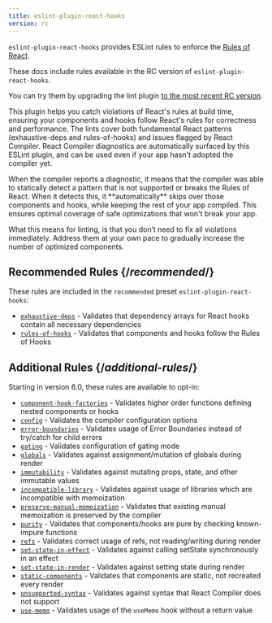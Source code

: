 ```yaml
---
title: eslint-plugin-react-hooks
version: rc
---
```


<Intro>

`eslint-plugin-react-hooks` provides ESLint rules to enforce the [Rules of React](/reference/rules).

</Intro>

<RC>

These docs include rules available in the RC version of `eslint-plugin-react-hooks`.

You can try them by upgrading the lint plugin [to the most recent RC version](/learn/react-compiler/installation#eslint-integration).

</RC>

This plugin helps you catch violations of React's rules at build time, ensuring your components and hooks follow React's rules for correctness and performance. The lints cover both fundamental React patterns (exhaustive-deps and rules-of-hooks) and issues flagged by React Compiler. React Compiler diagnostics are automatically surfaced by this ESLint plugin, and can be used even if your app hasn't adopted the compiler yet.

<Note>
When the compiler reports a diagnostic, it means that the compiler was able to statically detect a pattern that is not supported or breaks the Rules of React. When it detects this, it **automatically** skips over those components and hooks, while keeping the rest of your app compiled. This ensures optimal coverage of safe optimizations that won't break your app.

What this means for linting, is that you don’t need to fix all violations immediately. Address them at your own pace to gradually increase the number of optimized components.
</Note>

## Recommended Rules {/*recommended*/}

These rules are included in the `recommended` preset `eslint-plugin-react-hooks`:

* [`exhaustive-deps`](/reference/eslint-plugin-react-hooks/lints/exhaustive-deps) - Validates that dependency arrays for React hooks contain all necessary dependencies
* [`rules-of-hooks`](/reference/eslint-plugin-react-hooks/lints/rules-of-hooks) - Validates that components and hooks follow the Rules of Hooks

## Additional Rules {/*additional-rules*/}

Starting in version 6.0, these rules are available to opt-in:

* [`component-hook-factories`](/reference/eslint-plugin-react-hooks/lints/component-hook-factories) - Validates higher order functions defining nested components or hooks
* [`config`](/reference/eslint-plugin-react-hooks/lints/config) - Validates the compiler configuration options
* [`error-boundaries`](/reference/eslint-plugin-react-hooks/lints/error-boundaries) - Validates usage of Error Boundaries instead of try/catch for child errors
* [`gating`](/reference/eslint-plugin-react-hooks/lints/gating) - Validates configuration of gating mode
* [`globals`](/reference/eslint-plugin-react-hooks/lints/globals) - Validates against assignment/mutation of globals during render
* [`immutability`](/reference/eslint-plugin-react-hooks/lints/immutability) - Validates against mutating props, state, and other immutable values
* [`incompatible-library`](/reference/eslint-plugin-react-hooks/lints/incompatible-library) - Validates against usage of libraries which are incompatible with memoization
* [`preserve-manual-memoization`](/reference/eslint-plugin-react-hooks/lints/preserve-manual-memoization) - Validates that existing manual memoization is preserved by the compiler
* [`purity`](/reference/eslint-plugin-react-hooks/lints/purity) - Validates that components/hooks are pure by checking known-impure functions
* [`refs`](/reference/eslint-plugin-react-hooks/lints/refs) - Validates correct usage of refs, not reading/writing during render
* [`set-state-in-effect`](/reference/eslint-plugin-react-hooks/lints/set-state-in-effect) - Validates against calling setState synchronously in an effect
* [`set-state-in-render`](/reference/eslint-plugin-react-hooks/lints/set-state-in-render) - Validates against setting state during render
* [`static-components`](/reference/eslint-plugin-react-hooks/lints/static-components) - Validates that components are static, not recreated every render
* [`unsupported-syntax`](/reference/eslint-plugin-react-hooks/lints/unsupported-syntax) - Validates against syntax that React Compiler does not support
* [`use-memo`](/reference/eslint-plugin-react-hooks/lints/use-memo) - Validates usage of the `useMemo` hook without a return value
